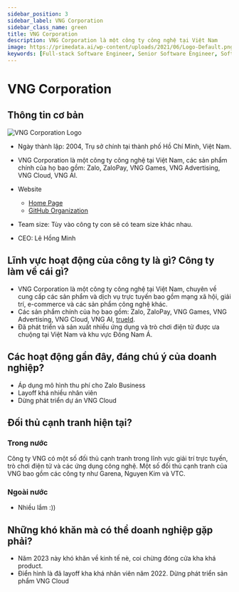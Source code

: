 ```yaml
---
sidebar_position: 3
sidebar_label: VNG Corporation
sidebar_class_name: green
title: VNG Corporation
description: VNG Corporation là một công ty công nghệ tại Việt Nam
image: https://primedata.ai/wp-content/uploads/2021/06/Logo-Default.png
keywords: [Full-stack Software Engineer, Senior Software Engineer, Software Engineer, JS Framework, UI Framework, Frontend Developer, Nguyễn Lê Phong]
---
```


# VNG Corporation
## Thông tin cơ bản
![VNG Corporation Logo](https://d20fxs96r49620.cloudfront.net/prod/media/uploads/public/629/43c/278/62943c278f63d126259295.png)

* Ngày thành lập: 2004, Trụ sở chính tại thành phố Hồ Chí Minh, Việt Nam.
* VNG Corporation là một công ty công nghệ tại Việt Nam, các sản phẩm chính của họ bao gồm: Zalo, ZaloPay, VNG Games, VNG Advertising, VNG Cloud, VNG AI.

* Website
    - [Home Page](https://vng.com.vn/)
    - [GitHub Organization](https://github.com/VNG-Realisatie)

* Team size: Tùy vào công ty con sẽ có team size khác nhau.

* CEO: Lê Hồng Minh

## Lĩnh vực hoạt động của công ty là gì? Công ty làm về cái gì?
- VNG Corporation là một công ty công nghệ tại Việt Nam, chuyên về cung cấp các sản phẩm và dịch vụ trực tuyến bao gồm mạng xã hội, giải trí, e-commerce và các sản phẩm công nghệ khác.
- Các sản phẩm chính của họ bao gồm: Zalo, ZaloPay, VNG Games, VNG Advertising, VNG Cloud, VNG AI, [trueId](https://trueid.ai/).
- Đã phát triển và sản xuất nhiều ứng dụng và trò chơi điện tử được ưa chuộng tại Việt Nam và khu vực Đông Nam Á.

## Các hoạt động gần đây, đáng chú ý của doanh nghiệp?
- Áp dụng mô hình thu phí cho Zalo Business
- Layoff khá nhiều nhân viên
- Dừng phát triển dự án VNG Cloud

## Đối thủ cạnh tranh hiện tại?
### Trong nước
Công ty VNG có một số đối thủ cạnh tranh trong lĩnh vực giải trí trực tuyến, trò chơi điện tử và các ứng dụng công nghệ. Một số đối thủ cạnh tranh của VNG bao gồm các công ty như Garena, Nguyen Kim và VTC.

### Ngoài nước
- Nhiều lắm :))


## Những khó khăn mà có thể doanh nghiệp gặp phải?
- Năm 2023 này khó khăn về kinh tế nè, coi chừng đóng cửa kha khá product.
- Điển hình là đã layoff kha khá nhân viên năm 2022. Dừng phát triển sản phẩm VNG Cloud
